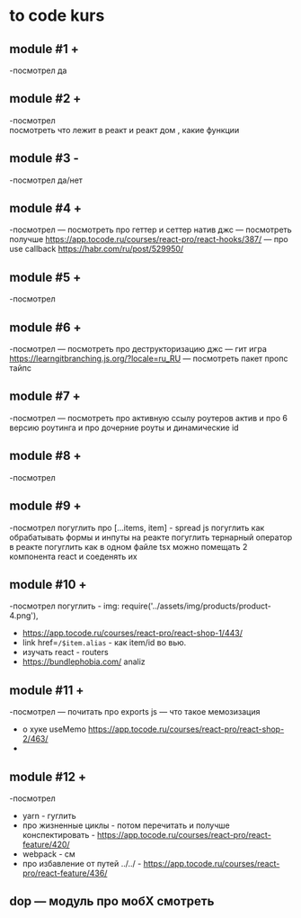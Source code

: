 # to code kurs

## module #1 +
-посмотрел да

## module #2 +
-посмотрел  
посмотреть что лежит в реакт и реакт дом , какие функции 


## module #3 -
-посмотрел да/нет

## module #4 +
-посмотрел
— посмотреть про геттер и сеттер натив джс
— посмотреть получше https://app.tocode.ru/courses/react-pro/react-hooks/387/
— про use callback https://habr.com/ru/post/529950/

## module #5 +
-посмотрел

## module #6 +
-посмотрел
— посмотреть про деструкторизацию джс
— гит игра https://learngitbranching.js.org/?locale=ru_RU
— посмотреть пакет пропс тайпс


## module #7 +
-посмотрел
— посмотреть про активную ссылу роутеров актив и про 6 версию роутинга и про дочерние роуты и динамические id

## module #8 +
-посмотрел

## module #9 +
-посмотрел
погуглить про [...items, item] - spread js
погуглить как обрабатывать формы и инпуты на реакте
погуглить тернарный оператор в реакте
погуглить как в одном файле tsx можно помещать 2 компонента react и соеденять их

## module #10 +
-посмотрел
погуглить - img: require('../assets/img/products/product-4.png'),
 - https://app.tocode.ru/courses/react-pro/react-shop-1/443/
 - link href=`/$item.alias` - как item/id во вью.
 - изучать react - routers
 - https://bundlephobia.com/  analiz
 
## module #11 +
-посмотрел
— почитать про exports js 
— что такое мемозизация 
- о хуке useMemo https://app.tocode.ru/courses/react-pro/react-shop-2/463/
- 

## module #12 +
-посмотрел
- yarn - гуглить
- про жизненные циклы - потом перечитать и получше конспектировать - https://app.tocode.ru/courses/react-pro/react-feature/420/
- webpack - см 
- про избавление от путей ../../ - https://app.tocode.ru/courses/react-pro/react-feature/436/


## dop — модуль про мобХ смотреть 
